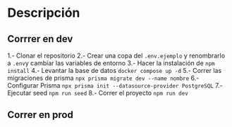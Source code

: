 # Descripción

## Corrrer en dev

1.- Clonar el repositorio
2.- Crear una copa del ```.env.ejemplo``` y renombrarlo a ```.env```y cambiar las variables de entorno
3.- Hacer la instalación de ```npm install```
4.- Levantar la base de datos ```docker compose up -d```
5.- Correr las migraciones de prisma ```npx prisma migrate dev --name nombre```
6.- Configurar Prisma ```npx prisma init --datasource-provider PostgreSQL```
7.- Ejecutar seed ```npm run seed```
8.- Correr el proyecto ```npm run dev```

## Correr en prod

